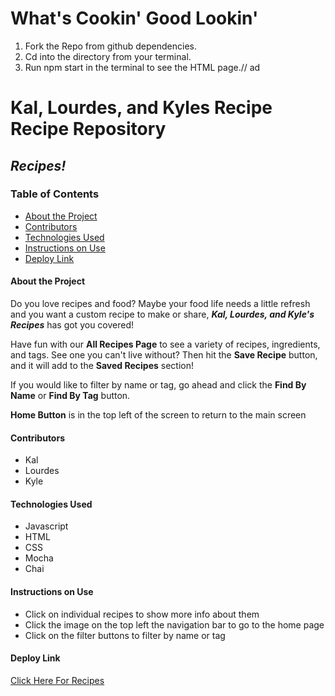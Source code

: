 # What's Cookin' Good Lookin'

1. Fork the Repo from github dependencies.
2. Cd into the directory from your terminal.
3. Run npm start in the terminal to see the HTML page.// ad
<!-- add images or gifs -->

# Kal, Lourdes, and Kyles Recipe Recipe Repository
## *Recipes!*

### Table of Contents
- [About the Project](#about-the-project)
- [Contributors](#contributors)
- [Technologies Used](#technologies-used)
- [Instructions on Use](#instructions-on-use)
- [Deploy Link](#deploy-link)

#### About the Project
Do you love recipes and food?
Maybe your food life needs a little refresh and you want a custom recipe to make or
share, **___Kal, Lourdes, and Kyle's Recipes___**
has got you covered!

Have fun with our **All Recipes Page** to see a variety of recipes,
ingredients, and tags. See one you can't live without? Then hit the **Save Recipe** button, and it will add to the **Saved Recipes** section!

If you would like to filter by name or tag, go ahead and click the **Find By Name** or **Find By Tag** button.

**Home Button** is in the top left of the screen to return to the main screen


#### Contributors
 - Kal
 - Lourdes
 - Kyle

#### Technologies Used
- Javascript
- HTML
- CSS
- Mocha
- Chai

#### Instructions on Use
- Click on individual recipes to show more info about them
- Click the image on the top left the navigation bar to go to the home page
- Click on the filter buttons to filter by name or tag

#### Deploy Link
 [Click Here For Recipes](https://)
